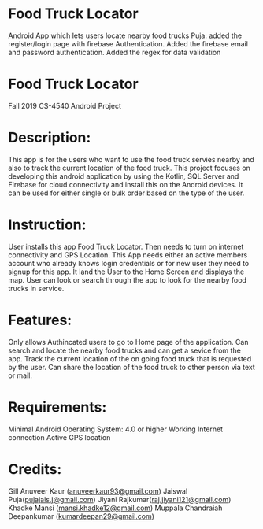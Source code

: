 # Food Truck Locator
Android App which lets users locate nearby food trucks
Puja: added the register/login page with firebase Authentication.
Added the firebase email and password authentication. 
Added the regex for data validation

# Food Truck Locator
Fall 2019
CS-4540 Android Project

# Description:
This app is for the users who want to use the food truck servies nearby and also to track the current location of the food truck. This project focuses on developing this android application by using the Kotlin, SQL Server and Firebase for cloud connectivity and install this on the Android devices. It can be used for either single or bulk order based on the type of the user.

# Instruction:
User installs this app Food Truck Locator.
Then needs to turn on internet connectivity and GPS Location.
This App needs either an active members account who already knows login credentials or for new user they need to signup for this app.
It land the User to the Home Screen and displays the map.
User can look or search through the app to look for the nearby food trucks in service.

# Features:
Only allows Authincated users to go to Home page of the application.
Can search and locate the nearby food trucks and can get a sevice from the app.
Track the current location of the on going food truck that is requested by the user.
Can share the location of the food truck to other person via text or mail.

# Requirements:
Minimal Android Operating System: 4.0 or higher
Working Internet connection
Active GPS location

# Credits:
Gill Anuveer Kaur (anuveerkaur93@gmail.com)
Jaiswal Puja(pujajais.j@gmail.com)
Jiyani Rajkumar(raj.jiyani121@gmail.com)
Khadke Mansi (mansi.khadke12@gmail.com)
Muppala Chandraiah Deepankumar (kumardeepan29@gmail.com)
